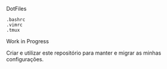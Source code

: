 DotFiles

    .bashrc
    .vimrc
    .tmux

Work in Progress

Criar e utilizar este repositório para manter e migrar as minhas configurações.
